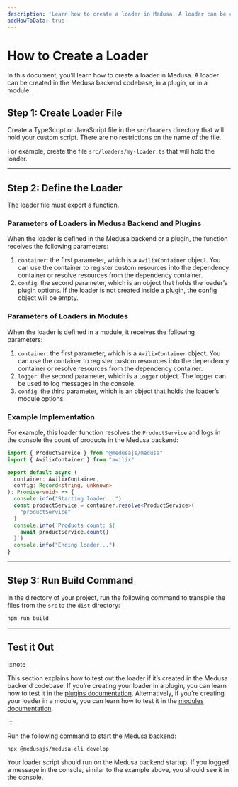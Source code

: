 ```yaml
---
description: 'Learn how to create a loader in Medusa. A loader can be created in the Medusa backend codebase, in a plugin, or in a module.'
addHowToData: true
---
```


# How to Create a Loader

In this document, you’ll learn how to create a loader in Medusa. A loader can be created in the Medusa backend codebase, in a plugin, or in a module.

## Step 1: Create Loader File

Create a TypeScript or JavaScript file in the `src/loaders` directory that will hold your custom script. There are no restrictions on the name of the file.

For example, create the file `src/loaders/my-loader.ts` that will hold the loader.

---

## Step 2: Define the Loader

The loader file must export a function.

### Parameters of Loaders in Medusa Backend and Plugins

When the loader is defined in the Medusa backend or a plugin, the function receives the following parameters:

1. `container`: the first parameter, which is a `AwilixContainer` object. You can use the container to register custom resources into the dependency container or resolve resources from the dependency container.
2. `config`: the second parameter, which is an object that holds the loader’s plugin options. If the loader is not created inside a plugin, the config object will be empty.

### Parameters of Loaders in Modules

When the loader is defined in a module, it receives the following parameters:

1. `container`: the first parameter, which is a `AwilixContainer` object. You can use the container to register custom resources into the dependency container or resolve resources from the dependency container.
2. `logger`: the second parameter, which is a `Logger` object. The logger can be used to log messages in the console.
3. `config`: the third parameter, which is an object that holds the loader’s module options.

### Example Implementation

For example, this loader function resolves the `ProductService` and logs in the console the count of products in the Medusa backend:

```ts title=src/loaders/my-loader.ts
import { ProductService } from "@medusajs/medusa"
import { AwilixContainer } from "awilix"

export default async (
  container: AwilixContainer,
  config: Record<string, unknown>
): Promise<void> => {
  console.info("Starting loader...")
  const productService = container.resolve<ProductService>(
    "productService"
  )
  console.info(`Products count: ${
    await productService.count()
  }`)
  console.info("Ending loader...")
}
```

---

## Step 3: Run Build Command

In the directory of your project, run the following command to transpile the files from the `src` to the `dist` directory:

```bash npm2yarn
npm run build
```

---

## Test it Out

:::note

This section explains how to test out the loader if it’s created in the Medusa backend codebase. If you’re creating your loader in a plugin, you can learn how to test it in the [plugins documentation](../plugins/create.mdx#test-your-plugin). Alternatively, if you’re creating your loader in a module, you can learn how to test it in the [modules documentation](../modules/create.mdx#step-4-test-your-module).

:::

Run the following command to start the Medusa backend:

```bash npm2yarn
npx @medusajs/medusa-cli develop
```

Your loader script should run on the Medusa backend startup. If you logged a message in the console, similar to the example above, you should see it in the console.
